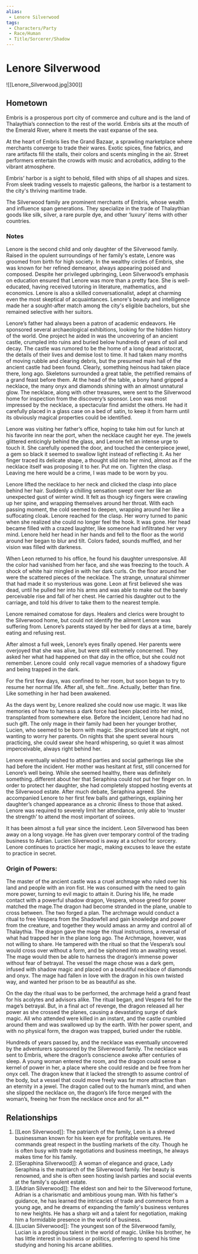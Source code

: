 ```yaml
---
alias: 
 - Lenore Silverwood
tags: 
 - Characters/Party
 - Race/Human
 - Title/Sorcerer/Shadow
---
```


# Lenore Silverwood
![[Lenore_Silverwood.jpg|300]]
## Hometown
Embris is a prosperous port city of commerce and culture and is the land of Thalaythia’s connection to the rest of the world. Embris sits at the mouth of the Emerald River, where it meets the vast expanse of the sea.

At the heart of Embris lies the Grand Bazaar, a sprawling marketplace where merchants converge to trade their wares. Exotic spices, fine fabrics, and rare artifacts fill the stalls, their colors and scents mingling in the air. Street performers entertain the crowds with music and acrobatics, adding to the vibrant atmosphere.

Embris’ harbor is a sight to behold, filled with ships of all shapes and sizes. From sleek trading vessels to majestic galleons, the harbor is a testament to the city's thriving maritime trade.

The Silverwood family are prominent merchants of Embris, whose wealth and influence span generations. They specialize in the trade of Thalaythian goods like silk, silver, a rare purple dye, and other ‘luxury’ items with other countries. 


### Notes

Lenore is the second child and only daughter of the Silverwood family. Raised in the opulent surroundings of her family's estate, Lenore was groomed from birth for high society. In the wealthy circles of Embris, she was known for her refined demeanor, always appearing poised and composed. Despite her privileged upbringing, Leon Silverwood’s emphasis on education ensured that Lenore was more than a pretty face. She is well-educated, having received tutoring in literature, mathematics, and economics. Lenore is also a skilled conversationalist, adept at charming even the most skeptical of acquaintances. Lenore's beauty and intelligence made her a sought-after match among the city's eligible bachelors, but she remained selective with her suitors. 

Lenore’s father had always been a patron of academic endeavors. He sponsored several archaeological exhibitions, looking for the hidden history of the world. One project he aided in was the uncovering of an ancient castle, crumpled into ruins and buried below hundreds of years of soil and decay. The castle was rumored to be the home of a long dead aristocrat, the details of their lives and demise lost to time. It had taken many months of moving rubble and clearing debris, but the presumed main hall of the ancient castle had been found. Clearly, something heinous had taken place there, long ago. Skeletons surrounded a great table, the petrified remains of a grand feast before them. At the head of the table, a bony hand gripped a necklace, the many onyx and diamonds shining with an almost unnatural glow. The necklace, along with other treasures, were sent to the Silverwood home for inspection from the discovery’s sponsor. Leon was most impressed by the necklace, a spectacular find amidst the others. He had it carefully placed in a glass case on a bed of satin, to keep it from harm until its obviously magical properties could be identified.   

Lenore was visiting her father’s office, hoping to take him out for lunch at his favorite inn near the port, when the necklace caught her eye. The jewels glittered enticingly behind the glass, and Lenore felt an intense urge to touch it. She carefully opened the door, and touched the centerpiece jewel, a gem so black it seemed to swallow light instead of reflecting it. As her finger traced its delicate shape, a thought slid into her mind, almost as if the necklace itself was proposing it to her. Put me on. Tighten the clasp. Leaving me here would be a crime, I was made to be worn by you. 

Lenore lifted the necklace to her neck and clicked the clasp into place behind her hair. Suddenly a chilling sensation swept over her like an unexpected gust of winter wind. It felt as though icy fingers were crawling up her spine, and wrapping themselves around her throat. With each passing moment, the cold seemed to deepen, wrapping around her like a suffocating cloak. Lenore reached for the clasp. Her worry turned to panic when she realized she could no longer feel the hook. It was gone. Her head became filled with a crazed laughter, like someone had infiltrated her very mind. Lenore held her head in her hands and fell to the floor as the world around her began to blur and tilt. Colors faded, sounds muffled, and her vision was filled with darkness. 

When Leon returned to his office, he found his daughter unresponsive. All the color had vanished from her face, and she was freezing to the touch. A shock of white hair mingled in with her dark curls. On the floor around her were the scattered pieces of the necklace. The strange, unnatural shimmer that had made it so mysterious was gone. Leon at first believed she was dead, until he pulled her into his arms and was able to make out the barely perceivable rise and fall of her chest. He carried his daughter out to the carriage, and told his driver to take them to the nearest temple.

Lenore remained comatose for days. Healers and clerics were brought to the Silverwood home, but could not identify the ailment Lenore was suffering from. Lenore’s parents stayed by her bed for days at a time, barely eating and refusing rest. 

After almost a full week, Lenore’s eyes finally opened. Her parents were overjoyed that she was alive, but were still extremely concerned. They asked her what had happened on that day in the office, but she could not remember. Lenore could  only recall vague memories of a shadowy figure and being trapped in the dark.

For the first few days, was confined to her room, but soon began to try to resume her normal life. After all, she felt…fine. Actually, better than fine. Like something in her had been awakened. 

As the days went by, Lenore realized she could now use magic. It was like memories of how to harness a dark force had been placed into her mind, transplanted from somewhere else. Before the incident, Lenore had had no such gift. The only mage in their family had been her younger brother, Lucien, who seemed to be born with magic. She practiced late at night, not wanting to worry her parents. On nights that she spent several hours practicing, she could swear she heard whispering, so quiet it was almost imperceivable, always right behind her. 

Lenore eventually wished to attend parties and social gatherings like she had before the incident. Her mother was hesitant at first, still concerned for Lenore’s well being. While she seemed healthy, there was definitely something..different about her that Seraphina could not put her finger on. In order to protect her daughter, she had completely stopped hosting events at the Silverwood estate. After much debate, Seraphina agreed. She accompanied Lenore to her first few balls and gatherings, explaining her daughter’s changed appearance as a chronic illness to those that asked. Lenore was required to severely limit her attendance, only able to ‘muster the strength’ to attend the most important of soirees.  

It has been almost a full year since the incident. Leon Silverwood has been away on a long voyage. He has given over temporary control of the trading business to Adrian. Lucien Silverwood is away at a school for sorcery. Lenore continues to practice her magic, making excuses to leave the estate to practice in secret. 

### Origin of Powers:
The master of the ancient castle was a cruel archmage who ruled over his land and people with an iron fist. He was consumed with the need to gain more power, turning to evil magic to attain it. During his life, he made contact with a powerful shadow dragon, Vespera, whose greed for power matched the mage.The dragon had become stranded in the plane, unable to cross between. The two forged a plan. The archmage would conduct a ritual to free Vespera from the Shadowfell and gain knowledge and power from the creature, and together they would amass an army and control all of Thalaythia. The dragon gave the mage the ritual instructions, a reversal of what had trapped her in the plane long ago. The Archmage, however, was not willing to share. He tampered with the ritual so that the Vespera’s soul would cross over without a form, and be siphoned into an awaiting vessel. The mage would then be able to harness the dragon’s immense power without fear of betrayal. The vessel the mage chose was a dark gem, infused with shadow magic and placed on a beautiful necklace of diamonds and onyx. The mage had fallen in love with the dragon in his own twisted way, and wanted her prison to be as beautiful as she. 

On the day the ritual was to be performed, the archmage held a grand feast for his acolytes and advisors alike. The ritual began, and Vespera fell for the mage’s betrayal. But, in a final act of revenge, the dragon released all her power as she crossed the planes, causing a devastating surge of dark magic. All who attended were killed in an instant, and the castle crumbled around them and was swallowed up by the earth. With her power spent, and with no physical form, the dragon was trapped, buried under the rubble. 

Hundreds of years passed by, and the necklace was eventually uncovered by the adventurers sponsored by the Silverwood family. The necklace was sent to Embris, where the dragon’s conscience awoke after centuries of sleep. A young woman entered the room, and the dragon could sense a kernel of power in her, a place where she could reside and be free from her onyx cell. The dragon knew that it lacked the strength to assume control of the body, but a vessel that could move freely was far more attractive than an eternity in a jewel. The dragon called out to the human’s mind, and when she slipped the necklace on, the dragon’s life force merged with the woman’s, freeing her from the necklace once and for all.**

## Relationships

1. [[Leon Silverwood]]: The patriarch of the family, Leon is a shrewd businessman known for his keen eye for profitable ventures. He commands great respect in the bustling markets of the city. Though he is often busy with trade negotiations and business meetings, he always makes time for his family.
2. [[Seraphina Silverwood]]: A woman of elegance and grace, Lady Seraphina is the matriarch of the Silverwood family. Her beauty is renowned, and she is often seen hosting lavish parties and social events at the family's opulent estate.
3. [[Adrian Silverwood]]: The eldest son and heir to the Silverwood fortune, Adrian is a charismatic and ambitious young man. With his father's guidance, he has learned the intricacies of trade and commerce from a young age, and he dreams of expanding the family's business ventures to new heights. He has a sharp wit and a talent for negotiation, making him a formidable presence in the world of business.
5. [[Lucian Silverwood]]: The youngest son of the Silverwood family, Lucian is a prodigious talent in the world of magic. Unlike his brother, he has little interest in business or politics, preferring to spend his time studying and honing his arcane abilities.